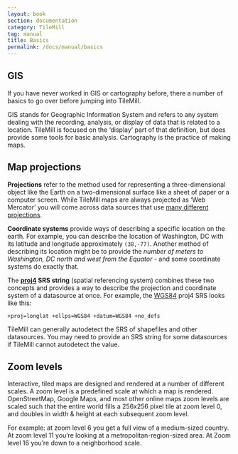 ```yaml
---
layout: book
section: documentation
category: TileMill
tag: manual
title: Basics
permalink: /docs/manual/basics
---
```

## GIS

If you have never worked in GIS or cartography before, there a number of basics to go over before jumping into TileMill.

GIS stands for Geographic Information System and refers to any system dealing with the recording, analysis, or display of data that is related to a location. TileMill is focused on the ‘display’ part of that definition, but does provide some tools for basic analysis. Cartography is the practice of making maps.

## Map projections

**Projections** refer to the method used for representing a three-dimensional object like the Earth on a two-dimensional surface like a sheet of paper or a computer screen. While TileMill maps are always projected as ‘Web Mercator’ you will come across data sources that use [many different projections](http://en.wikipedia.org/wiki/Map_projection).

**Coordinate systems** provide ways of describing a specific location on the earth. For example, you can describe the location of Washington, DC with its latitude and longitude approximately `(38,-77)`. Another method of describing its location might be to provide the *number of meters to Washington, DC north and west from the Equator* - and some coordinate systems do exactly that.

The **[proj4](http://trac.osgeo.org/proj/) SRS string** (spatial referencing system) combines these two concepts and provides a way to describe the projection and coordinate system of a datasource at once. For example, the [WGS84](http://en.wikipedia.org/wiki/World_Geodetic_System) proj4 SRS looks like this:

    +proj=longlat +ellps=WGS84 +datum=WGS84 +no_defs

TileMill can generally autodetect the SRS of shapefiles and other datasources. You may need to provide an SRS string for some datasources if TileMill cannot autodetect the value.

## Zoom levels

Interactive, tiled maps are designed and rendered at a number of different scales. A zoom level is a predefined scale at which a map is rendered. OpenStreetMap, Google Maps, and most other online maps zoom levels are scaled such that the entire world fills a 256x256 pixel tile at zoom level 0, and doubles in width & height at each subsequent zoom level. 

For example: at zoom level 6 you get a full view of a medium-sized country.  At zoom level 11 you’re looking at a metropolitan-region-sized area. At Zoom level 16 you’re down to a neighborhood scale.

